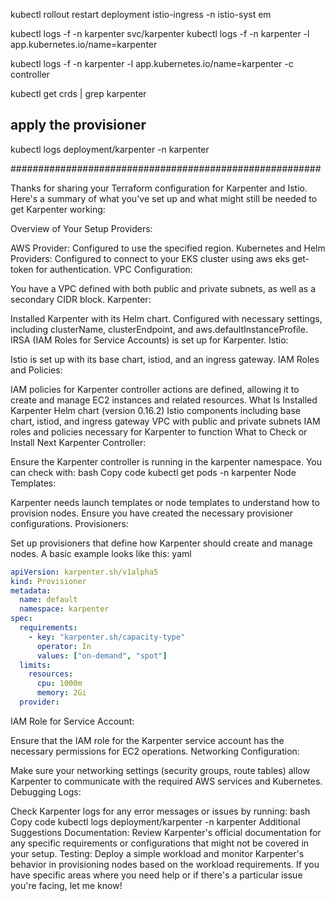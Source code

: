 kubectl rollout restart deployment istio-ingress -n istio-syst
em

kubectl logs -f -n karpenter svc/karpenter
kubectl logs -f -n karpenter -l app.kubernetes.io/name=karpenter


kubectl logs -f -n karpenter -l app.kubernetes.io/name=karpenter -c controller 

kubectl get crds | grep karpenter

## apply the provisioner

kubectl logs deployment/karpenter -n karpenter


########################################################

Thanks for sharing your Terraform configuration for Karpenter and Istio. Here's a summary of what you've set up and what might still be needed to get Karpenter working:

Overview of Your Setup
Providers:

AWS Provider: Configured to use the specified region.
Kubernetes and Helm Providers: Configured to connect to your EKS cluster using aws eks get-token for authentication.
VPC Configuration:

You have a VPC defined with both public and private subnets, as well as a secondary CIDR block.
Karpenter:

Installed Karpenter with its Helm chart.
Configured with necessary settings, including clusterName, clusterEndpoint, and aws.defaultInstanceProfile.
IRSA (IAM Roles for Service Accounts) is set up for Karpenter.
Istio:

Istio is set up with its base chart, istiod, and an ingress gateway.
IAM Roles and Policies:

IAM policies for Karpenter controller actions are defined, allowing it to create and manage EC2 instances and related resources.
What Is Installed
Karpenter Helm chart (version 0.16.2)
Istio components including base chart, istiod, and ingress gateway
VPC with public and private subnets
IAM roles and policies necessary for Karpenter to function
What to Check or Install Next
Karpenter Controller:

Ensure the Karpenter controller is running in the karpenter namespace. You can check with:
bash
Copy code
kubectl get pods -n karpenter
Node Templates:

Karpenter needs launch templates or node templates to understand how to provision nodes. Ensure you have created the necessary provisioner configurations.
Provisioners:

Set up provisioners that define how Karpenter should create and manage nodes. A basic example looks like this:
yaml
```yaml
apiVersion: karpenter.sh/v1alpha5
kind: Provisioner
metadata:
  name: default
  namespace: karpenter
spec:
  requirements:
    - key: "karpenter.sh/capacity-type"
      operator: In
      values: ["on-demand", "spot"]
  limits:
    resources:
      cpu: 1000m
      memory: 2Gi
  provider:
```

IAM Role for Service Account:

Ensure that the IAM role for the Karpenter service account has the necessary permissions for EC2 operations.
Networking Configuration:

Make sure your networking settings (security groups, route tables) allow Karpenter to communicate with the required AWS services and Kubernetes.
Debugging Logs:

Check Karpenter logs for any error messages or issues by running:
bash
Copy code
kubectl logs deployment/karpenter -n karpenter
Additional Suggestions
Documentation: Review Karpenter's official documentation for any specific requirements or configurations that might not be covered in your setup.
Testing: Deploy a simple workload and monitor Karpenter's behavior in provisioning nodes based on the workload requirements.
If you have specific areas where you need help or if there's a particular issue you're facing, let me know!
